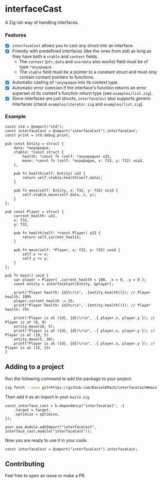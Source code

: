 # interfaceCast

A Zig-ish way of handling interfaces.

### Features

- [x] `interfaceCast` allows you to cast any struct into an interface.
- [x] Friendly with predefined interfaces (like the ones from std) as long as they have both a `vtable` and `context` fields.
    - The `context` (`ptr`, `data` and `userdata` also works) field must be of type `*anyopaque`.
    - The `vtable` field must be a pointer to a constant struct and must only contain contant pointers to functions.
- [x] Automatic casting of `*anyopaque` into its context type.
- [x] Automatic error coercion if the interface's function returns an error superset of its context's function return type (see `examples/list.zig`).
- [x] Since interfaces are just structs, `interfaceCast` also supports generic interfaces (check `examples/iterator.zig` and `examples/list.zig`).

### Example

```zig
const std = @import("std");
const interfaceCast = @import("interfaceCast").interfaceCast;
const print = std.debug.print;

pub const Entity = struct {
    data: *anyopaque,
    vtable: *const struct {
        health: *const fn (self: *anyopaque) u32,
        move: *const fn (self: *anyopaque, x: f32, y: f32) void,
    },

    pub fn health(self: Entity) u32 {
        return self.vtable.health(self.data);
    }

    pub fn move(self: Entity, x: f32, y: f32) void {
        self.vtable.move(self.data, x, y);
    }
};

pub const Player = struct {
    current_health: u32,
    x: f32,
    y: f32,

    pub fn health(self: *const Player) u32 {
        return self.current_health;
    }

    pub fn move(self: *Player, x: f32, y: f32) void {
        self.x += x;
        self.y += y;
    }
};

pub fn main() void {
    var player = Player{ .current_health = 100, .x = 0, .y = 0 };
    const entity = interfaceCast(Entity, &player);

    print("Player health: {d}%\r\n", .{entity.health()}); // Player health: 100%
    player.current_health -= 25;
    print("Player health: {d}%\r\n", .{entity.health()}); // Player health: 75%

    print("Player is at ({d}, {d})\r\n", .{ player.x, player.y }); // Player is at (0, 0)
    entity.move(10, 5);
    print("Player is at ({d}, {d})\r\n", .{ player.x, player.y }); // Player is at (10, 5)
    entity.move(5, 10);
    print("Player is at ({d}, {d})\r\n", .{ player.x, player.y }); // Player is at (15, 15)
}
```

## Adding to a project

Run the following command to add the package to your project.

```bash
zig fetch --save git+https://github.com/DanielKMach/interfaceCast#main
```

Then add it as an import in your `build.zig`

```zig
const interface_cast = b.dependency("interfaceCast", .{
    .target = target,
    .optimize = optimize,
});

your_exe_module.addImport("interfaceCast", interface_cast.module("interfaceCast"));
```

Now you are ready to use it in your code.

```zig
const interfaceCast = @import("interfaceCast").interfaceCast;
```

## Contributing

Feel free to open an issue or make a PR.